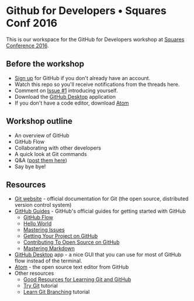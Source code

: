 # Github for Developers • Squares Conf 2016

This is our workspace for the GitHub for Developers workshop at [Squares Conference 2016](http://squaresconference.com/).

## Before the workshop
- [Sign up](https://github.com/join) for GitHub if you don't already have an account.
- Watch this repo so you'll receive notifications from the threads here.
- Comment on [Issue #1](https://github.com/jglovier/github-for-developers-squares-conf-2016/issues/1) introducing yourself.
- Download the [GitHub Desktop](https://desktop.github.com/) application
- If you don't have a code editor, download [Atom](https://atom.io/)

## Workshop outline
- An overview of GitHub
- GitHub Flow
- Collaborating with other developers
- A quick look at Git commands
- Q&A ([post them here](https://github.com/jglovier/github-for-developers-squares-conf-2016/issues/6))
- Say bye bye!

## Resources
- [Git website](http://git-scm.com/) - official documentation for Git (the open source, distributed version control system)
- [GitHub Guides](https://guides.github.com/) - GitHub's official guides for getting started with GitHub
  - [GitHub Flow](https://guides.github.com/introduction/flow/)
  - [Hello World](https://guides.github.com/activities/hello-world/)
  - [Mastering Issues](https://guides.github.com/features/issues/)
  - [Getting Your Project on GitHub](https://guides.github.com/introduction/getting-your-project-on-github/)
  - [Contributing To Open Source on GitHub](https://guides.github.com/activities/contributing-to-open-source/)
  - [Mastering Markdown](https://guides.github.com/features/mastering-markdown/)
- [GitHub Desktop](http://desktop.github.com/) app - a nice GUI that you can use for most of GitHub flow instead of the terminal.
- [Atom](https://atom.io/) - the open source text editor from GitHub
- Other resources
  - [Good Resources for Learning Git and GitHub](https://help.github.com/articles/good-resources-for-learning-git-and-github/)
  - [Try Git](http://try.github.com/) tutorial
  - [Learn Git Branching](http://pcottle.github.io/learnGitBranching/?NODEMO) tutorial

